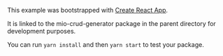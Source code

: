 This example was bootstrapped with [Create React App](https://github.com/facebook/create-react-app).

It is linked to the mio-crud-generator package in the parent directory for development purposes.

You can run `yarn install` and then `yarn start` to test your package.
